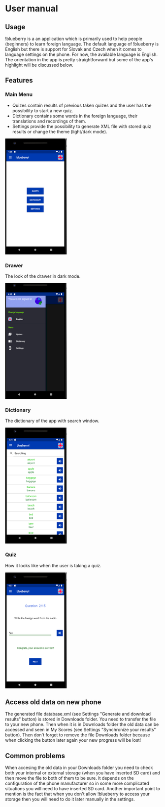 # User manual  


## Usage

!blueberry is a an application which is primarily used to help people (beginners) to learn foreign language. The default language of !blueberry is English but there is support for Slovak and Czech when it comes to language settings on the phone. For now, the available language is English. The orientation in the app is pretty straightforward but some of the app's highlight will be discussed below. 

## Features  

### Main Menu

* Quizes contain results of previous taken quizes and the user has the possibility to start a new quiz.
* Dictionary contains some words in the foreign language, their translations and recordings of them.
* Settings provide the possibility to generate XML file with stored quiz results or change the theme (light/dark mode).

<img src="./pictures/menu.png" width="200" height="375">

### Drawer

The look of the drawer in dark mode.

<img src="./pictures/drawer.png" width="200" height="375">

### Dictionary

The dictionary of the app with search window.

<img src="./pictures/lexicon.png" width="200" height="375">

### Quiz

How it looks like when the user is taking a quiz. 

<img src="./pictures/quiz.png" width="200" height="375">

## Access old data on new phone

The generated file database.xml (see Settings "Generate and download results" button) is stored in Downloads folder. You need to transfer the file to your new phone. Then when it is in Downloads folder the old data can be accessed and seen in My Scores (see Settings "Synchronize your results" button). Then don't forget to remove the file Downloads folder because when clicking the button later again your new progress will be lost!

## Common problems  

When accesing  the old data in your Downloads folder you need to check both your internal or external storage (when you have inserted SD card) and then move the file to both of them to be sure. It depends on the configuration of the phone manufacturer so in some more complicated situations you will need to have inserted SD card.
Another important point to mention is the fact that when you don't allow !blueberry to access your storage then you will need to do it later manually in the settings.
